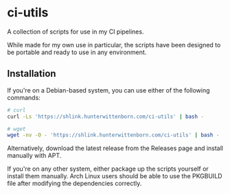 # ci-utils
A collection of scripts for use in my CI pipelines.

While made for my own use in particular, the scripts have been designed to be portable and ready to use in any environment.

## Installation
If you're on a Debian-based system, you can use either of the following commands:


```sh
# curl
curl -Ls 'https://shlink.hunterwittenborn.com/ci-utils' | bash -

# wget
wget -nv -O - 'https://shlink.hunterwittenborn.com/ci-utils' | bash -
```

Alternatively, download the latest release from the Releases page and install manually with APT.

If you're on any other system, either package up the scripts yourself or install them manually. Arch Linux users should be able to use the PKGBUILD file after modifying the dependencies correctly.
